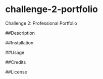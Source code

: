 # challenge-2-portfolio
Challenge 2: Professional Portfolio

##Description

##Installation

##Usage

##Credits

##License
